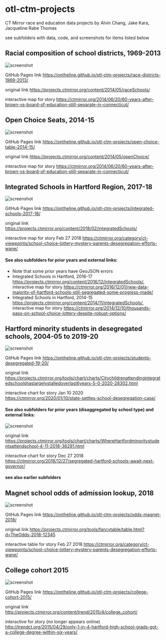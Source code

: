 # otl-ctm-projects
CT Mirror race and education data projects by Alvin Chang, Jake Kara, Jacqueline Rabe Thomas

see subfolders with data, code, and screenshots for items listed below

## Racial composition of school districts, 1969-2013
![screenshot](race-districts-1969-2013/screenshot.png)

GitHub Pages link https://ontheline.github.io/otl-ctm-projects/race-districts-1969-2013/

original link https://projects.ctmirror.org/content/2014/05/raceSchools/

interactive map for story https://ctmirror.org/2014/06/20/60-years-after-brown-vs-board-of-education-still-separate-in-connecticut/

## Open Choice Seats, 2014-15
![screenshot](open-choice-table-2014-15/screenshot.png)

GitHub Pages link https://ontheline.github.io/otl-ctm-projects/open-choice-table-2014-15/

original link https://projects.ctmirror.org/content/2014/05/openChoice/

interactive map for story https://ctmirror.org/2014/06/20/60-years-after-brown-vs-board-of-education-still-separate-in-connecticut/

## Integrated Schools in Hartford Region, 2017-18
![screenshot](integrated-schools-2017-18/screenshot.png)

GitHub Pages link https://ontheline.github.io/otl-ctm-projects/integrated-schools-2017-18/

original link https://projects.ctmirror.org/content/2018/02/integratedSchools/

interactive map for story Feb 27 2018 https://ctmirror.org/category/ct-viewpoints/school-choice-lottery-mystery-parents-desegregation-efforts-wane/

#### See also subfolders for prior years and external links:
- Note that some prior years have GeoJSON errors
- Integrated Schools in Hartford, 2016-17 https://projects.ctmirror.org/content/2016/12/integratedSchools/, interactive map for story https://ctmirror.org/2016/12/01/new-data-majority-of-hartford-schools-still-segregated-some-progress-made/
- Integrated Schools in Hartford, 2014-15 https://projects.ctmirror.org/content/2014/11/integratedSchools/, interactive map for story https://ctmirror.org/2014/12/10/thousands-pass-on-school-choice-lottery-despite-robust-options/

## Hartford minority students in desegregated schools, 2004-05 to 2019-20

![screenshot](students-desegregated-19-20/screenshot.png)

GitHub Pages link https://ontheline.github.io/otl-ctm-projects/students-desegregated-19-20/

original link https://projects.ctmirror.org/tools/chart/charts/Citychildrenattendingintegratedschoolshaslargelystalledoverlast6years-5-0-2020-28302.html

interactive chart for story Jan 10 2020 https://ctmirror.org/2020/01/10/state-settles-school-desegregation-case/

#### See also subfolders for prior years (disaggregated by school type) and external links:

![screenshot](students-desegregated-18-19/screenshot.png)

original link https://projects.ctmirror.org/tools/chart/charts/WhereHartfordminoritystudentsattendschool-4-11-2018-36291.html

interactive chart for story Dec 27 2018 https://ctmirror.org/2018/12/27/segregated-hartford-schools-await-next-governor/

#### see also earlier subfolders

## Magnet school odds of admission lookup, 2018

![screenshot](odds-magnet-2018/screenshot.png)

GitHub Pages link https://ontheline.github.io/otl-ctm-projects/odds-magnet-2018/

original link https://projects.ctmirror.org/tools/fancytable/table.html?d=TheOdds-2018-12345

interactive table for story Feb 27 2018 https://ctmirror.org/category/ct-viewpoints/school-choice-lottery-mystery-parents-desegregation-efforts-wane/

## College cohort 2015
![screenshot](college-cohort-2015/screenshot.png)

GitHub Pages link https://ontheline.github.io/otl-ctm-projects/college-cohort-2015/

original link http://projects.ctmirror.org/content/trend/2015/4/college_cohort/

interactive for story (no longer appears online) http://trendct.org/2015/04/29/only-1-in-4-hartford-high-school-grads-got-a-college-degree-within-six-years/

